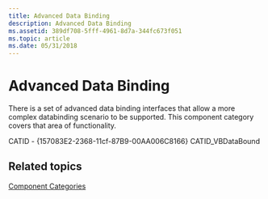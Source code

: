 ```yaml
---
title: Advanced Data Binding
description: Advanced Data Binding
ms.assetid: 389df708-5fff-4961-8d7a-344fc673f051
ms.topic: article
ms.date: 05/31/2018
---
```


# Advanced Data Binding

There is a set of advanced data binding interfaces that allow a more complex databinding scenario to be supported. This component category covers that area of functionality.

CATID - {157083E2-2368-11cf-87B9-00AA006C8166} CATID\_VBDataBound

## Related topics

<dl> <dt>

[Component Categories](component-categories.md)
</dt> </dl>

 

 




